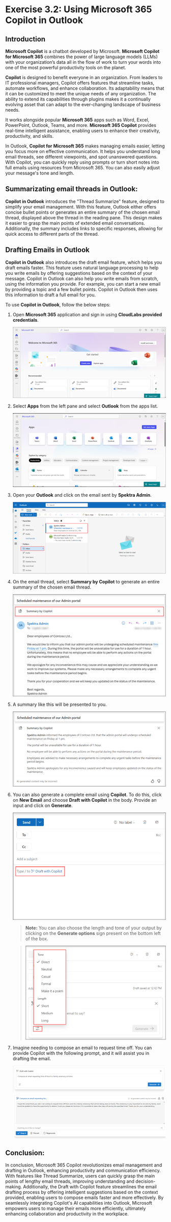 # Exercise 3.2: Using Microsoft 365 Copilot in Outlook

## Introduction

**Microsoft Copilot** is a chatbot developed by Microsoft. **Microsoft Copilot for Microsoft 365** combines the power of large language models (LLMs) with your organization’s data all in the flow of work to turn your words into one of the most powerful productivity tools on the planet.

**Copilot** is designed to benefit everyone in an organization. From leaders to IT professional managers, Copilot offers features that streamline tasks, automate workflows, and enhance collaboration. Its adaptability means that it can be customized to meet the unique needs of any organization. The ability to extend its capabilities through plugins makes it a continually evolving asset that can adapt to the ever-changing landscape of business needs.

It works alongside popular **Microsoft 365** apps such as Word, Excel, PowerPoint, Outlook, Teams, and more. **Microsoft 365 Copilot** provides real-time intelligent assistance, enabling users to enhance their creativity, productivity, and skills.

In Outlook, **Copilot for Microsoft 365** makes managing emails easier, letting you focus more on effective communication. It helps you understand long email threads, see different viewpoints, and spot unanswered questions. With Copilot, you can quickly reply using prompts or turn short notes into full emails using resources from Microsoft 365. You can also easily adjust your message's tone and length.

## **Summarizating email threads in Outlook:**

**Copilot in Outlook** introduces the "Thread Summarize" feature, designed to simplify your email management. With this feature, Outlook either offers concise bullet points or generates an entire summary of the chosen email thread, displayed above the thread in the reading pane. This design makes it easier to grasp the main points of extended email conversations. Additionally, the summary includes links to specific responses, allowing for quick access to different parts of the thread.

## **Drafting Emails in Outlook**

**Copilot in Outlook** also introduces the draft email feature, which helps you draft emails faster. This feature uses natural language processing to help you write emails by offering suggestions based on the context of your message. Copilot in Outlook can also help you write emails from scratch, using the information you provide. For example, you can start a new email by providing a topic and a few bullet points. Copilot in Outlook then uses this information to draft a full email for you.

To use **Copilot in Outlook**, follow the below steps:

1. Open **Microsoft 365** application and sign in using **CloudLabs provided credentials**.

   ![](./media/365-homepage.png)

1. Select **Apps** from the left pane and select **Outlook** from the apps list.

   ![](./media/office-apps-page.png)

1. Open your **Outlook** and click on the email sent by **Spektra Admin**.

   ![](./media/outlook-email.png)

1. On the email thread, select **Summary by Copilot** to generate an entire summary of the chosen email thread.

   ![](./media/outlook-summary.png)

1. A summary like this will be presented to you.

   ![](./media/outlook-summarized.png)

1. You can also generate a complete email using **Copilot**. To do this, click on **New Email** and choose **Draft with Copilot** in the body. Provide an input and click on **Generate**.

   ![](./media/draft-email-copilot.png)

    >**Note:** You can also choose the length and tone of your output by clicking on the **Generate options** sign present on the bottom left of the box.

    >![](./media/generate-options-email.png)

1. Imagine needing to compose an email to request time off. You can provide Copilot with the following prompt, and it will assist you in drafting the email.

   ![](./media/outlook1.1.png)
   ![](./media/outlook1.2.png)

## Conclusion:

In conclusion, Microsoft 365 Copilot revolutionizes email management and drafting in Outlook, enhancing productivity and communication efficiency. With features like Thread Summarize, users can quickly grasp the main points of lengthy email threads, improving understanding and decision-making. Additionally, the Draft with Copilot feature streamlines the email drafting process by offering intelligent suggestions based on the context provided, enabling users to compose emails faster and more effectively. By seamlessly integrating Copilot's AI capabilities into Outlook, Microsoft empowers users to manage their emails more efficiently, ultimately enhancing collaboration and productivity in the workplace.
